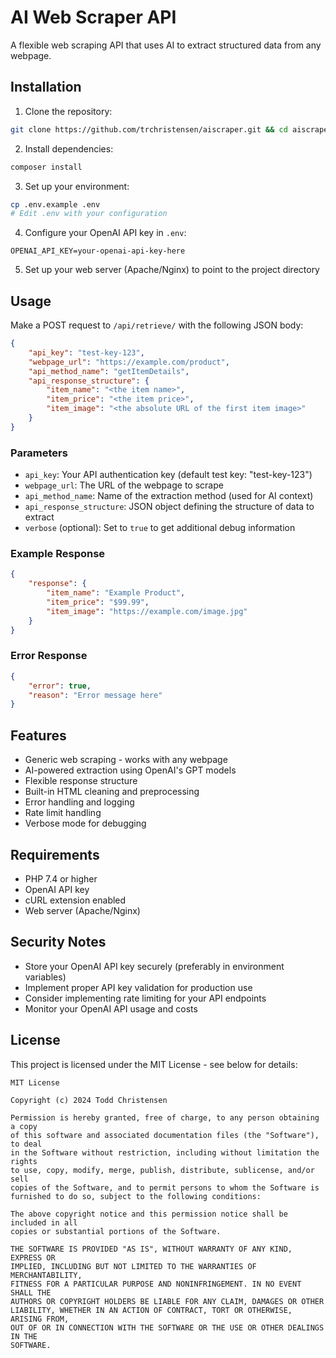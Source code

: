 # AI Web Scraper API

A flexible web scraping API that uses AI to extract structured data from any webpage.

## Installation

1. Clone the repository:
```bash
git clone https://github.com/trchristensen/aiscraper.git && cd aiscraper
```

2. Install dependencies:
```bash
composer install
```

3. Set up your environment:
```bash
cp .env.example .env
# Edit .env with your configuration
```

4. Configure your OpenAI API key in `.env`:
```env
OPENAI_API_KEY=your-openai-api-key-here
```

5. Set up your web server (Apache/Nginx) to point to the project directory

## Usage

Make a POST request to `/api/retrieve/` with the following JSON body:

```json
{
    "api_key": "test-key-123",
    "webpage_url": "https://example.com/product",
    "api_method_name": "getItemDetails",
    "api_response_structure": {
        "item_name": "<the item name>",
        "item_price": "<the item price>",
        "item_image": "<the absolute URL of the first item image>"
    }
}
```

### Parameters

- `api_key`: Your API authentication key (default test key: "test-key-123")
- `webpage_url`: The URL of the webpage to scrape
- `api_method_name`: Name of the extraction method (used for AI context)
- `api_response_structure`: JSON object defining the structure of data to extract
- `verbose` (optional): Set to `true` to get additional debug information

### Example Response

```json
{
    "response": {
        "item_name": "Example Product",
        "item_price": "$99.99",
        "item_image": "https://example.com/image.jpg"
    }
}
```

### Error Response

```json
{
    "error": true,
    "reason": "Error message here"
}
```

## Features

- Generic web scraping - works with any webpage
- AI-powered extraction using OpenAI's GPT models
- Flexible response structure
- Built-in HTML cleaning and preprocessing
- Error handling and logging
- Rate limit handling
- Verbose mode for debugging

## Requirements

- PHP 7.4 or higher
- OpenAI API key
- cURL extension enabled
- Web server (Apache/Nginx)

## Security Notes

- Store your OpenAI API key securely (preferably in environment variables)
- Implement proper API key validation for production use
- Consider implementing rate limiting for your API endpoints
- Monitor your OpenAI API usage and costs

## License

This project is licensed under the MIT License - see below for details:

```
MIT License

Copyright (c) 2024 Todd Christensen

Permission is hereby granted, free of charge, to any person obtaining a copy
of this software and associated documentation files (the "Software"), to deal
in the Software without restriction, including without limitation the rights
to use, copy, modify, merge, publish, distribute, sublicense, and/or sell
copies of the Software, and to permit persons to whom the Software is
furnished to do so, subject to the following conditions:

The above copyright notice and this permission notice shall be included in all
copies or substantial portions of the Software.

THE SOFTWARE IS PROVIDED "AS IS", WITHOUT WARRANTY OF ANY KIND, EXPRESS OR
IMPLIED, INCLUDING BUT NOT LIMITED TO THE WARRANTIES OF MERCHANTABILITY,
FITNESS FOR A PARTICULAR PURPOSE AND NONINFRINGEMENT. IN NO EVENT SHALL THE
AUTHORS OR COPYRIGHT HOLDERS BE LIABLE FOR ANY CLAIM, DAMAGES OR OTHER
LIABILITY, WHETHER IN AN ACTION OF CONTRACT, TORT OR OTHERWISE, ARISING FROM,
OUT OF OR IN CONNECTION WITH THE SOFTWARE OR THE USE OR OTHER DEALINGS IN THE
SOFTWARE.